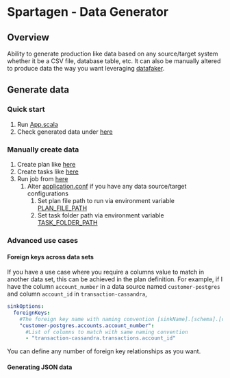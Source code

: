 # Spartagen - Data Generator

## Overview
Ability to generate production like data based on any source/target system whether it be a CSV file, database table, etc.
It can also be manually altered to produce data the way you want leveraging [datafaker](https://www.datafaker.net/documentation/getting-started/).

## Generate data
### Quick start
1. Run [App.scala](../app/src/main/scala/com/github/pflooky/datagen/App.scala)
2. Check generated data under [here](../app/src/test/resources/csv/transactions)

### Manually create data
1. Create plan like [here](../app/src/main/resources/plan/customer-create-plan.yaml)
2. Create tasks like [here](../app/src/main/resources/task/postgres/postgres-customer-task.yaml)
3. Run job from [here](../app/src/main/scala/com/github/pflooky/datagen/App.scala)
   1. Alter [application.conf](../app/src/main/resources/application.conf) if you have any data source/target configurations
      1. Set plan file path to run via environment variable [PLAN_FILE_PATH](../app/src/main/resources/application.conf)
      2. Set task folder path via environment variable [TASK_FOLDER_PATH](../app/src/main/resources/application.conf)

### Advanced use cases
#### Foreign keys across data sets
If you have a use case where you require a columns value to match in another data set, this can be achieved in the plan definition.
For example, if I have the column `account_number` in a data source named `customer-postgres` and column `account_id` in `transaction-cassandra`,
```yaml
sinkOptions:
  foreignKeys:
    #The foreign key name with naming convention [sinkName].[schema].[column name]
    "customer-postgres.accounts.account_number":
      #List of columns to match with same naming convention
      - "transaction-cassandra.transactions.account_id"
```
  
You can define any number of foreign key relationships as you want.

#### Generating JSON data
